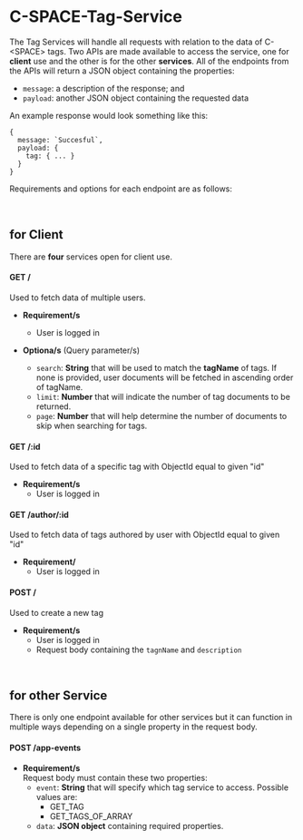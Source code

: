 # C-SPACE-Tag-Service
The Tag Services will handle all requests with relation to the data of C-\<SPACE> tags. Two APIs are made available to access the service, one for **client** use and the other is for the other **services**. All of the endpoints from the APIs will return a JSON object containing the properties:  
+ `message`: a description of the response; and
+ `payload`: another JSON object containing the requested data 

An example response would look something like this:
```
{
  message: `Succesful`,
  payload: {
    tag: { ... }
  }
}
```
Requirements and options for each endpoint are as follows:


<br/>
 
## for Client  
There are **four** services open for client use. 

#### GET /  
Used to fetch data of multiple users.

 + **Requirement/s**  
   - User is logged in
   
 + **Optiona/s** (Query parameter/s)  
   - `search`: **String** that will be used to match the **tagName** of tags. If none is provided, user documents will be fetched in ascending order of tagName.
   - `limit`: **Number** that will indicate the number of tag documents to be returned.
   - `page`: **Number** that will help determine the number of documents to skip when searching for tags.

#### GET /:id
Used to fetch data of a specific tag with ObjectId equal to given "id"

 + **Requirement/s**  
   - User is logged in

#### GET /author/:id
Used to fetch data of tags authored by user with ObjectId equal to given "id"

 + **Requirement/**
   - User is logged in

#### POST /
Used to create a new tag

 + **Requirement/s**
   - User is logged in
   - Request body containing the `tagnName` and `description`

 <br/>
 
 ## for other Service  
 There is only one endpoint available for other services but it can function in multiple ways depending on a single property in the request body.
 
 #### POST /app-events  
  + **Requirement/s**  
  Request body must contain these two properties:  
    - `event`: **String** that will specify which tag service to access. Possible values are:
      - GET_TAG
      - GET_TAGS_OF_ARRAY
    - `data`: **JSON object** containing required properties.
